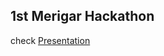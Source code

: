 ## 1st Merigar Hackathon

check [Presentation](https://shangshungfoundation.github.io/1st_merigar_hackathon/)
